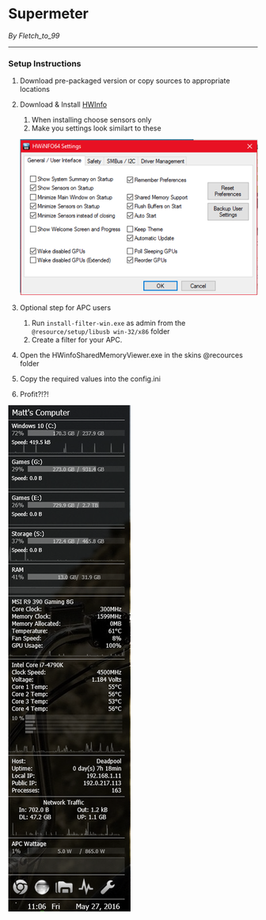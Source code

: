 # Supermeter
*By Fletch_to_99*

---

### Setup Instructions

1. Download pre-packaged version or copy sources to appropriate locations
2. Download & Install [HWInfo](http://www.hwinfo.com/download.php)
	1. When installing choose sensors only
	2. Make you settings look similart to these

	![hwinfo settings](https://github.com/fletchto99/Rainmeter-Supermeter/raw/master/Images/hwinfo.png "HWinfo Settings")
3. Optional step for APC users
	1. Run `install-filter-win.exe` as admin from the `@resource/setup/libusb win-32/x86` folder
	2. Create a filter for your APC.
4. Open the HWinfoSharedMemoryViewer.exe in the skins @recources folder
5. Copy the required values into the config.ini
6. Profit?!?!

![profit](https://github.com/fletchto99/Rainmeter-Supermeter/raw/master/Images/profit.png "profit")
